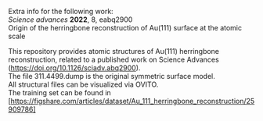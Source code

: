 Extra info for the following work:  
_Science advances_ __2022__, 8, eabq2900  
Origin of the herringbone reconstruction of Au(111) surface at the atomic scale  

This repository provides atomic structures of Au(111) herringbone reconstruction, related to a published work on Science Advances (https://doi.org/10.1126/sciadv.abq2900).  
The file 311.4499.dump is the original symmetric surface model.  
All structural files can be visualized via OVITO.  
The training set can be found in [https://figshare.com/articles/dataset/Au_111_herringbone_reconstruction/25909786]
